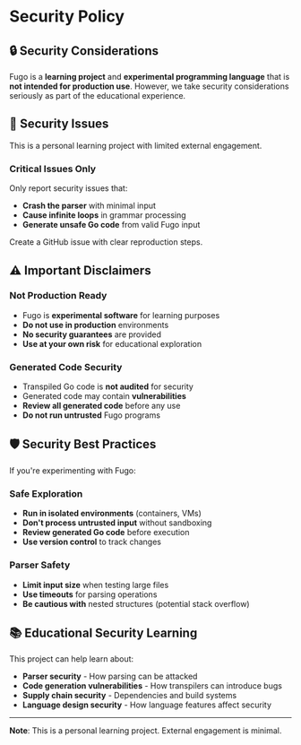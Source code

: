 # Security Policy

## 🔒 Security Considerations

Fugo is a **learning project** and **experimental programming language** that is **not intended for production use**. However, we take security considerations seriously as part of the educational experience.

## 🐛 Security Issues

This is a personal learning project with limited external engagement.

### Critical Issues Only
Only report security issues that:
- **Crash the parser** with minimal input
- **Cause infinite loops** in grammar processing  
- **Generate unsafe Go code** from valid Fugo input

Create a GitHub issue with clear reproduction steps.

## ⚠️ Important Disclaimers

### Not Production Ready
- Fugo is **experimental software** for learning purposes
- **Do not use in production** environments
- **No security guarantees** are provided
- **Use at your own risk** for educational exploration

### Generated Code Security
- Transpiled Go code is **not audited** for security
- Generated code may contain **vulnerabilities**
- **Review all generated code** before any use
- **Do not run untrusted** Fugo programs

## 🛡️ Security Best Practices

If you're experimenting with Fugo:

### Safe Exploration
- **Run in isolated environments** (containers, VMs)
- **Don't process untrusted input** without sandboxing
- **Review generated Go code** before execution
- **Use version control** to track changes

### Parser Safety
- **Limit input size** when testing large files
- **Use timeouts** for parsing operations
- **Be cautious with** nested structures (potential stack overflow)

## 📚 Educational Security Learning

This project can help learn about:
- **Parser security** - How parsing can be attacked
- **Code generation vulnerabilities** - How transpilers can introduce bugs
- **Supply chain security** - Dependencies and build systems
- **Language design security** - How language features affect security

---

**Note**: This is a personal learning project. External engagement is minimal.